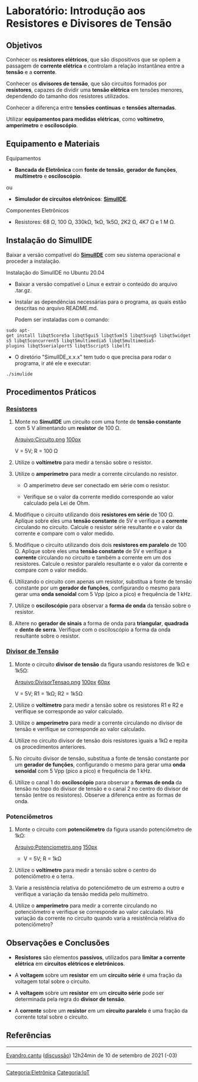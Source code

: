 # Laboratório: Introdução aos Resistores e Divisores de Tensão

## Objetivos

Conhecer os **resistores elétricos**, que são dispositivos que se opõem a passagem de **corrente elétrica** e controlam a relação instantânea entre a **tensão** e a **corrente**.

Conhecer os **divisores de tensão**, que são circuitos formados por **resistores**, capazes de dividir uma **tensão elétrica** em tensões menores, dependendo do tamanho dos resistores utilizados.

Conhecer a diferença entre **tensões contínuas** e **tensões alternadas**.

Utilizar **equipamentos para medidas elétricas**, como **voltímetro**, **amperímetro** e **osciloscópio**.

## Equipamento e Materiais

Equipamentos  

- **Bancada de Eletrônica** com **fonte de tensão**, **gerador de funções**, **multímetro** e **osciloscópio**.

ou

- **Simulador de circuitos eletrônicos**: **[SimulIDE](https://www.simulide.com)**.

Componentes Eletrônicos  

- Resistores: 68 Ω, 100 Ω, 330kΩ, 1kΩ, 1k5Ω, 2K2 Ω, 4K7 Ω e 1 M Ω.

## Instalação do SimulIDE

Baixar a versão compatível do **[SimulIDE](https://www.simulide.com)** com seu sistema operacional e proceder a instalação.

Instalação do SimulIDE no Ubuntu 20.04  

- Baixar a versão compatível o Linux e extrair o conteúdo do arquivo .tar.gz.
- Instalar as dependências necessárias para o programa, as quais estão descritas no arquivo README.md.
    
  Podem ser instaladas com o comando:

`sudo apt-get install libqt5core5a libqt5gui5 libqt5xml5 libqt5svg5 libqt5widgets5 libqt5concurrent5 libqt5multimedia5 libqt5multimedia5-plugins libqt5serialport5 libqt5script5 libelf1`

- O diretório "SimulIDE_x.x.x" tem tudo o que precisa para rodar o programa, ir até ele e executar:

`./simulide`

## Procedimentos Práticos

### <a href="Resistores" class="wikilink" title="Resistores">Resistores</a>

1.  Monte no **SimulIDE** um circuito com uma fonte de **tensão constante** com 5 V alimentando um **resistor** de 100 Ω.
      
    <a href="Arquivo:Circuito.png" class="wikilink" title="Arquivo:Circuito.png">Arquivo:Circuito.png</a> <a href="Arquivo:Resistor100R.jpeg" class="wikilink" title="100px">100px</a>

    V = 5V; R = 100 Ω
2.  Utilize o **voltímetro** para medir a tensão sobre o resistor.
3.  Utilize o **amperímetro** para medir a corrente circulando no resistor.
    - O amperímetro deve ser conectado em série com o resistor.
    - Verifique se o valor da corrente medido corresponde ao valor calculado pela Lei de Ohm.
4.  Modifique o circuito utilizando dois **resistores em série** de 100 Ω. Aplique sobre eles uma **tensão constante** de 5V e verifique a **corrente** circulando no circuito. Calcule o resistor série resultante e o valor da corrente e compare com o valor medido.
5.  Modifique o circuito utilizando dois dois **resistores em paralelo** de 100 Ω. Aplique sobre eles uma **tensão constante** de 5V e verifique a **corrente** circulando no circuito e também a corrente em um dos resistores. Calcule o resistor paralelo resultante e o valor da corrente e compare com o valor medido.
6.  Utilizando o circuito com apenas um resistor, substitua a fonte de tensão constante por um **gerador de funções**, configurando o mesmo para gerar uma **onda senoidal** com 5 Vpp (pico a pico) e frequência de 1 kHz.
7.  Utilize o **osciloscópio** para observar a **forma de onda** da tensão sobre o resistor.
8.  Altere no **gerador de sinais** a forma de onda para **triangular**, **quadrada** e **dente de serra**. Verifique com o osciloscópio a forma da onda resultante sobre o resistor.

### <a href="Divisor_de_Tensao" class="wikilink" title="Divisor de Tensão">Divisor de Tensão</a>

1.  Monte o circuito **divisor de tensão** da figura usando resistores de 1kΩ e 1k5Ω:
      
    <a href="Arquivo:DivisorTensao.png" class="wikilink" title="Arquivo:DivisorTensao.png">Arquivo:DivisorTensao.png</a> <a href="Arquivo:Resistor1K.jpeg" class="wikilink" title="100px">100px</a> <a href="Arquivo:Resistor1K5.jpeg" class="wikilink" title="60px">60px</a>

    V = 5V; R1 = 1kΩ; R2 = 1k5Ω
2.  Utilize o **voltímetro** para medir a tensão sobre os resistores R1 e R2 e verifique se corresponde ao valor calculado.
3.  Utilize o **amperímetro** para medir a corrente circulando no divisor de tensão e verifique se corresponde ao valor calculado.
4.  Utilize no circuito divisor de tensão dois resistores iguais a 1kΩ e repita os procedimentos anteriores.
5.  No circuito divisor de tensão, substitua a fonte de tensão constante por um **gerador de funções**, configurando o mesmo para gerar uma **onda senoidal** com 5 Vpp (pico a pico) e frequência de 1 kHz.
6.  Utilize o canal 1 do **osciloscópio** para observar a **formas de onda** da tensão no topo do divisor de tensão e o canal 2 no centro do divisor de tensão (entre os resistores). Observe a diferença entre as formas de onda.

### Potenciômetros

1.  Monte o circuito com **potenciômetro** da figura usando potenciômetro de 1kΩ:
      
    <a href="Arquivo:Potenciometro.png" class="wikilink" title="Arquivo:Potenciometro.png">Arquivo:Potenciometro.png</a> <a href="Arquivo:potenciometro.jpg" class="wikilink" title="150px">150px</a>

    - V = 5V; R = 1kΩ
2.  Utilize o **voltímetro** para medir a tensão sobre o centro do potenciômetro e o terra.
3.  Varie a resistência relativa do potenciômetro de um estremo a outro e verifique a variação da tensão medida pelo multímetro.
4.  Utilize o **amperímetro** para medir a corrente circulando no potenciômetro e verifique se corresponde ao valor calculado. Há variação da corrente no circuito quando varia a resistência relativa do potenciômetro?

## Observações e Conclusões

- **Resistores** são elementos **passivos**, utilizados para **limitar a corrente elétrica** em **circuitos elétricos e eletrônicos**.
- A **voltagem** sobre um **resistor** em um **circuito série** é uma fração da voltagem total sobre o circuito.
- A **voltagem** sobre um **resistor** em um **circuito série** pode ser determinada pela regra do **divisor de tensão**.
- A **corrente** sobre um **resistor** em um **circuito paralelo** é uma fração da corrente total sobre o circuito.

## Referências

<references />

------------------------------------------------------------------------

<a href="Usuário:Evandro.cantu" class="wikilink" title="Evandro.cantu">Evandro.cantu</a> (<a href="Usuário_Discussão:Evandro.cantu" class="wikilink" title="discussão">discussão</a>) 12h24min de 10 de setembro de 2021 (-03)

------------------------------------------------------------------------

<a href="Categoria:Eletrônica" class="wikilink" title="Categoria:Eletrônica">Categoria:Eletrônica</a> <a href="Categoria:IoT" class="wikilink" title="Categoria:IoT">Categoria:IoT</a>

